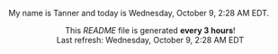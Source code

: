 My name is Tanner and today is Wednesday, October 9, 2:28 AM EDT.

<p align="center">This <i>README</i> file is generated <b>every 3 hours</b>!</br>Last refresh: Wednesday, October 9, 2:28 AM EDT<br /></p>
